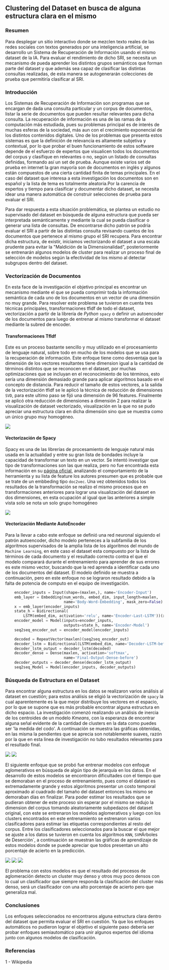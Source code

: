 ## Clustering del Dataset en busca de alguna estructura clara en el mismo

### Resumen

Para desplegar un sitio interactivo donde se mezclen texto reales de las redes sociales con textos generados por una inteligencia artificial, se desarrollo un Sistema de Recuperación de Información usando el mismo dataset de la IA. Para evaluar el rendimiento de dicho SRI, se necesita un mecanismo de pueda aprender los distintos grupos semánticos que forman parte del dataset y que además sea capaz de clasificar las distintas consultas realizadas, de esta manera se autogenerarán colecciones de prueba que permitiría clasificar al SRI.

### Introducción

Los Sistemas de Recuperación de Información son programas que se encargan de dada una consulta particular y un corpus de documentos, listar la serie de documentos que pueden resultar relevantes para dicha consulta. La recuperación de información es una de las ramas de la computación más estudiada, pues su problemas principal es de interés de muchas esferas de la sociedad, más aun con el crecimiento exponencial de los distintos contenidos digitales. Uno de los problemas que presenta estos sistemas es que la definición de relevancia es altamente subjetiva y contextual, por lo que probar el buen funcionamiento de estos software depende de el esfuerzo de expertos que visualicen todos los documentos del corpus y clasifique en relevantes o no, según un listado de consultas definidas, formando así un set de prueba. Aunque existe varios set de prueba en internet la gran mayoría son de documentos en inglés y algunos están compuestos de una cierta cantidad finita de temas principales. En el caso del dataset que interesa a esta investigación los documentos son en español y la lista de tema es totalmente aleatoria.Por la carencia de expertos y tiempo para clasificar y documentar dicho dataset, se necesita idear una manera automática de construir selecciones de prueba para evaluar el SRI.

Para dar respuesta a esta situación problemática, se plantea un estudio no supervisado del dataset en búsqueda de alguna estructura que pueda ser interpretada semánticamente y mediante la cual se pueda clasificar o generar una lista de consultas. De encontrarse dicho patrón se podría evaluar el SRI a partir de las distintas consulta revisando cuantos de los documentos que pertenece al mismo grupo el SRI recupera. Para encontrar dicha estructura, de existir, iniciamos vectorizando el dataset a una escala prudente para evitar la "Maldición de la Dimensionalidad", posteriormente se entrenarán algunos modelos de cluster para realizar un proceso final de selección de modelos según la efectividad de los mismo al detectar subgrupos dentro del dataset.

### Vectorización de Documentos

En esta face de la investigación el objetivo principal es encontrar un mecanismo mediante el que se pueda comprimir toda la información semántica de cada uno de los documentos en un vector de una dimensión no muy grande. Para resolver este problema se tuvieron en cuenta tres técnicas principales, transformaciones tfidf de todo el dataset, vectorización a partir de la librería de _Python_ `spacy` o definir un autoencoder de los documentos para luego de entrenar al mismo transformar el dataset mediante la subred de encoder.

#### Transformaciones TfIdf

Este es un proceso bastante sencillo y muy utilizado en el procesamiento de lenguaje natural, sobre todo en mucho de los modelos que se usa para la recuperación de información. Este enfoque tiene como desventaja que la dimensión de los vectores resultantes tiene dimension igual a la cantidad de términos distintos que se reconocen en el dataset, por muchas optimizaciones que se incluyan en el reconocimiento de los términos, esto sería una dimensión demasiado grande para aplicar algoritmos basado en el concepto de distancia. Para reducir el tamaño de estos vectores, a la salida de la vectorización tfidf se le aplicó la técnica de reducción de dimensiones `SVD`, para este ultimo paso se fijó una dimensión de 96 features. Finalmente se aplicó otra reducción de dimensiones a dimensión 2 para realizar la visualización de dataset vectorizado, visualización en la que no se pudo apreciar una estructura clara en dicha dimensión sino que se muestra como un único grupo muy homogéneo.

![](img/dataset1.png)

#### Vectorización de Spacy

Spacy es una de las librerías de procesamiento de lenguaje natural más usada en la actualidad y entre su gran lista de bondades incluye la capacidad de transformar un texto en un vector. Se intentó investigar que tipo de transformaciones son las que realiza, pero no fue encontrada esta información en su [página oficial](spacy.io), analizando el comportamiento de la herramienta y su lista de feature los autores presumen que es probable que se trate de un embbeding tipo `doc2vec`. Una vez obtenidos todos los resultados de la transformación se realizo el mismo procesos que en transformaciones anteriores para lograr una visualización del dataset en dos dimensiones, en esta ocupación al igual que las anteriores a simple vista solo se nota un solo grupo homogéneo

![](img/dataset2.png)

#### Vectorización Mediante AutoEncoder

Para la llevar a cabo este enfoque se definió una red neuronal siguiendo el patrón autoencoder, dicho modelo perteneces a la subfamilia de los algoritmos supervisados de la amplia lista de los algoritmos del mundo de `Machine Learning`, en este caso el dataset esta compuesto por la lista de términos de cada documento y el resultado correcto contra el que el modelo comparará durante el entrenamiento para aprender de sus errores es este mismo vector, buscando que la red aprenda a identificar cada uno de los documentos del dataset. El modelo definido se muestra a continuación, pero en este enfoque no se lograron resultado debido a la falta de potencia de computo en el equipo de investigación.

```python
    encoder_inputs = Input(shape=(maxlen,), name='Encoder-Input')
    emb_layer = Embedding(num_words, embed_dim, input_length=maxlen,
                          name='Body-Word-Embedding', mask_zero=False)
    x = emb_layer(encoder_inputs)
    state_h = Bidirectional(
        LSTM(embed_dim, activation='relu', name='Encoder-Last-LSTM'))(x)
    encoder_model = Model(inputs=encoder_inputs,
                          outputs=state_h, name='Encoder-Model')
    seq2seq_encoder_out = encoder_model(encoder_inputs)

    decoded = RepeatVector(maxlen)(seq2seq_encoder_out)
    decoder_lstm = Bidirectional(LSTM(embed_dim, name='Decoder-LSTM-before'))
    decoder_lstm_output = decoder_lstm(decoded)
    decoder_dense = Dense(maxlen, activation='softmax',
                          name='Final-Output-Dense-before')
    decoder_outputs = decoder_dense(decoder_lstm_output)
    seq2seq_Model = Model(encoder_inputs, decoder_outputs)
```

### Búsqueda de Estructura en el Dataset

Para encontrar alguna estructura en los datos se realizaron varios análisis al dataset en cuestión; para estos análisis se eligió la vectorización de `spacy` la cual aparentemente es la que mejor distribuye los vectores en el espacio, por lo que se supone que es más probable encontrar alguna estructura en dicho espacio. La investigación comenzó realizando un análisis de inercia de los centroides de un modelo _Kmeans_, con la esperanza de encontrar alguna señal evidente de la cantidad de clusters en la data como puedes ser 'la medida del codo'. A continuación se muestra las gráficas obtenidas, en las misma la pendientes que se aprecia son notablemente suaves, razón por la que en esta linea de investigación no tubo resultados relevantes para el resultado final.

![](img/kmeans1.png)
![](img/kmeans2.png)

El siguiente enfoque que se probó fue entrenar modelos con enfoque aglomerativos en búsqueda de algún tipo de jerarquía en los datos. En el desarrollo de estos modelos se encontraron dificultades con el tiempo que se demoraban en el proceso de entrenamiento, pues como el dataset es extremadamente grande y estos algoritmos presentar un costo temporal aproximado al cuadrado del tamaño del dataset entonces los mismo se demoraban días en finalizar. Para poder estimar los resultados que se pudieran obtener de este proceso sin esperar por el mismo se redujo la dimension del corpus tomando aleatoriamente subpedazos del dataset original, con este se entrenaron los modelos aglomerativos y luego con los clusters encontrados en este entrenamiento se estrenaron varios clasificadores para estimar las etiquetas correspondientes al resto del corpus. Entre los clasificadores seleccionados para la buscar el que mejor se ajuste a los datos se tuvieron en cuenta los algoritmos `KNN`, `SVM`Árboles de Deserción`, a continuación se muestran las gráficas de aprendizaje de estos modelos donde se puede apreciar que todos presentan un alto porcentaje de acierto en la predicción.

![](img/knn.png)
![](img/svm.png)
![](img/desicion-tree.png)

El problema con estos modelos es que el resultado del procesos de aglomeración detecto un cluster muy denso y otros muy poco densos con lo cual un clasificador que siempre responda la clasificación del cluster más denso, será un clasificador con una alto porcentaje de acierto pero que generaliza mal.

### Conclusiones

Los enfoques seleccionados no encontraros alguna estructura clara dentro del dataset que permita evaluar el SRI en cuestión. Ya que los enfoques automáticos no pudieron lograr el objetivo el siguiente paso debería ser probar enfoques semiautomático para unir algunos expertos del idioma junto con algunos modelos de clasificación.

### Referencias

1 - Wikipedia

